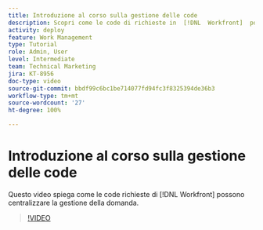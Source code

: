 ```yaml
---
title: Introduzione al corso sulla gestione delle code
description: Scopri come le code di richieste in  [!DNL  Workfront]  possono centralizzare la gestione della domanda.
activity: deploy
feature: Work Management
type: Tutorial
role: Admin, User
level: Intermediate
team: Technical Marketing
jira: KT-8956
doc-type: video
source-git-commit: bbdf99c6bc1be714077fd94fc3f8325394de36b3
workflow-type: tm+mt
source-wordcount: '27'
ht-degree: 100%

---
```


# Introduzione al corso sulla gestione delle code

Questo video spiega come le code richieste di [!DNL  Workfront] possono centralizzare la gestione della domanda.

>[!VIDEO](https://video.tv.adobe.com/v/335219/?quality=12&learn=on&enablevpops=1)
